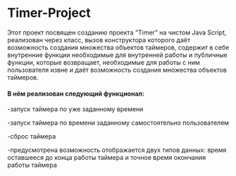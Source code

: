 # Timer-Project
Этот проект посвящен созданию проекта "Timer" на чистом Java Script, реализован через класс, вызов конструктора которого даёт возможность создания множества объектов таймеров, содержит в себе внутренние функции необходимые для внутренней работы и публичные функции, которые возвращает, необходимые для работы с ним пользователя извне и даёт возможность создания множества объектов таймеров.

#### В нём реализован следующий функционал:
-запуск таймера по уже заданному времени

-запуск таймера по времени заданному самостоятельно пользователем

-сброс таймера

-предусмотрена возможность отображается двух типов данных: время оставшееся до конца работы таймера и точное время окончания работы таймера




